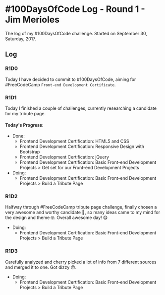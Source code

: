 # #100DaysOfCode Log - Round 1 - Jim Merioles

The log of my #100DaysOfCode challenge. Started on September 30, Saturday, 2017.

## Log

### R1D0
Today I have decided to commit to #100DaysOfCode, aiming for #FreeCodeCamp `Front-end Development Certificate`.

### R1D1
Today I finished a couple of challenges, currently researching a candidate for my tribute page.
#### Today's Progress: 
- Done:
  - Frontend Development Certification: HTML5 and CSS
  - Frontend Development Certification: Responsive Design with Bootstrap
  - Frontend Development Certification: jQuery
  - Frontend Development Certification: Basic Front-end Development Projects > Get set for our Front-end Development Projects
- Doing: 
  - Frontend Development Certification: Basic Front-end Development Projects > Build a Tribute Page

### R1D2
Halfway through #FreeCodeCamp tribute page challenge, finally chosen a very awesome and worthy candidate 🤣, so many ideas came to my mind for the design and theme 🤓. Overall awesome day! 😋
- Doing: 
  - Frontend Development Certification: Basic Front-end Development Projects > Build a Tribute Page

### R1D3
Carefully analyzed and cherry picked a lot of info from 7 different sources  and merged it to one. Got dizzy 😵.
- Doing: 
  - Frontend Development Certification: Basic Front-end Development Projects > Build a Tribute Page
